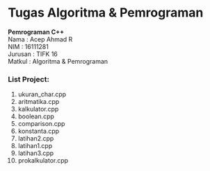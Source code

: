 # Tugas Algoritma & Pemrograman
<b>Pemrograman C++ </b><br>
Nama    : Acep Ahmad R <br>
NIM     : 16111281 <br>
Jurusan : TIFK 16 <br>
Matkul  : Algoritma & Pemrograman <br>

<h3>List Project: </h3>
<ol>
 <li>ukuran_char.cpp	</li>
 <li>aritmatika.cpp	</li>
 <li>kalkulator.cpp	</li>
 <li>boolean.cpp	</li>
 <li>comparison.cpp	</li>
 <li>konstanta.cpp	</li>
 <li>latihan2.cpp	</li>
 <li>latihan1.cpp	</li>
 <li>latihan3.cpp	</li>
 <li>prokalkulator.cpp</li>
</ol>
